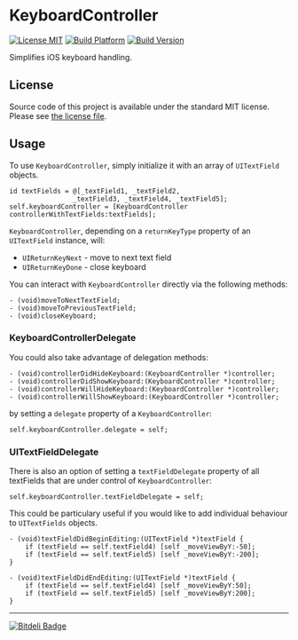 # KeyboardController

[![License MIT](https://go-shields.herokuapp.com/license-MIT-blue.png)](https://github.com/michalkonturek/KeyboardController/blob/master/LICENSE)
[![Build Platform](https://cocoapod-badges.herokuapp.com/p/KeyboardController/badge.png)](https://github.com/michalkonturek/KeyboardController)
[![Build Version](https://cocoapod-badges.herokuapp.com/v/KeyboardController/badge.png)](https://github.com/michalkonturek/KeyboardController)

Simplifies iOS keyboard handling.


## License

Source code of this project is available under the standard MIT license. Please see [the license file][LICENSE].

[PODS]:http://cocoapods.org/
[LICENSE]:https://github.com/michalkonturek/KeyboardController/blob/master/LICENSE


## Usage

To use `KeyboardController`, simply initialize it with an array of `UITextField` objects.

```objc
id textFields = @[_textField1, _textField2, 
				_textField3, _textField4, _textField5];
self.keyboardController = [KeyboardController controllerWithTextFields:textFields];
```

`KeyboardController`, depending on a `returnKeyType` property of an `UITextField` instance, will:

* `UIReturnKeyNext` - move to next text field
* `UIReturnKeyDone` - close keyboard


You can interact with `KeyboardController` directly via the following methods:

```objc
- (void)moveToNextTextField;
- (void)moveToPreviousTextField;
- (void)closeKeyboard;
```


### KeyboardControllerDelegate 

You could also take advantage of delegation methods:

```objc
- (void)controllerDidHideKeyboard:(KeyboardController *)controller;
- (void)controllerDidShowKeyboard:(KeyboardController *)controller;
- (void)controllerWillHideKeyboard:(KeyboardController *)controller;
- (void)controllerWillShowKeyboard:(KeyboardController *)controller;
```

by setting a `delegate` property of a `KeyboardController`:

```objc
self.keyboardController.delegate = self;
```


### UITextFieldDelegate 

There is also an option of setting a `textFieldDelegate` property of all textFields that are under control of `KeyboardController`:

```objc
self.keyboardController.textFieldDelegate = self;
```

This could be particulary useful if you would like to add individual behaviour to `UITextFields` objects.

```objc
- (void)textFieldDidBeginEditing:(UITextField *)textField {
    if (textField == self.textField4) [self _moveViewByY:-50];
    if (textField == self.textField5) [self _moveViewByY:-200];
}

- (void)textFieldDidEndEditing:(UITextField *)textField {
    if (textField == self.textField4) [self _moveViewByY:50];
    if (textField == self.textField5) [self _moveViewByY:200];
}
```

- - - 

[![Bitdeli Badge](https://d2weczhvl823v0.cloudfront.net/michalkonturek/keyboardcontroller/trend.png)](https://bitdeli.com/free "Bitdeli Badge")